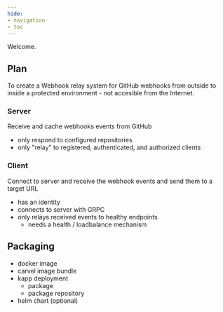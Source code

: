 ```yaml
---
hide:
- navigation
- toc
---
```


Welcome.

## Plan

To create a Webhook relay system for GitHub webhooks from outside to inside a protected environment - not accesible from the Internet.

### Server

Receive and cache webhooks events from GitHub

  * only respond to configured repositories
  * only "relay" to registered, authenticated, and authorized clients
 
### Client

Connect to server and receive the webhook events and send them to a target URL

  * has an identity
  * connects to server with GRPC
  * only relays received events to healthy endpoints
    * needs a health / loadbalance mechanism

## Packaging

* docker image
* carvel image bundle
* kapp deployment
  * package
  * package repository
* helm chart (optional)